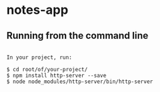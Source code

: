 # notes-app

Running from the command line
--------

````

In your project, run:

$ cd root/of/your-project/
$ npm install http-server --save
$ node node_modules/http-server/bin/http-server

````
